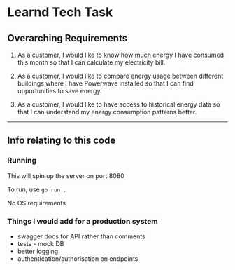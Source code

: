 # Learnd Tech Task

## Overarching Requirements

1. As a customer, I would like to know how much energy I have consumed this
month so that I can calculate my electricity bill.

2. As a customer, I would like to compare energy usage between different
buildings where I have Powerwave installed so that I can find opportunities to
save energy.

3. As a customer, I would like to have access to historical energy data so that I
can understand my energy consumption patterns better.

---

## Info relating to this code

### Running

This will spin up the server on port 8080

To run, use `go run .`

No OS requirements


### Things I would add for a production system

* swagger docs for API rather than comments
* tests - mock DB
* better logging
* authentication/authorisation on endpoints
